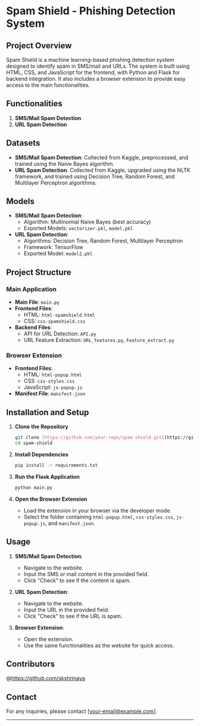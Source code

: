 # Spam Shield - Phishing Detection System

## Project Overview

Spam Shield is a machine learning-based phishing detection system designed to identify spam in SMS/mail and URLs. The system is built using HTML, CSS, and JavaScript for the frontend, with Python and Flask for backend integration. It also includes a browser extension to provide easy access to the main functionalities.

## Functionalities

1. **SMS/Mail Spam Detection**
2. **URL Spam Detection**

## Datasets

- **SMS/Mail Spam Detection**: Collected from Kaggle, preprocessed, and trained using the Naive Bayes algorithm.
- **URL Spam Detection**: Collected from Kaggle, upgraded using the NLTK framework, and trained using Decision Tree, Random Forest, and Multilayer Perceptron algorithms.

## Models

- **SMS/Mail Spam Detection**: 
  - Algorithm: Multinomial Naive Bayes (best accuracy)
  - Exported Models: `vectorizer.pkl`, `model.pkl`
- **URL Spam Detection**:
  - Algorithms: Decision Tree, Random Forest, Multilayer Perceptron
  - Framework: TensorFlow
  - Exported Model: `model2.pkl`

## Project Structure

### Main Application
- **Main File**: `main.py`
- **Frontend Files**:
  - HTML: `html-spamshield.html`
  - CSS: `css-spamshield.css`
- **Backend Files**:
  - API for URL Detection: `API.py`
  - URL Feature Extraction: `URL_features.py`, `Feature_extract.py`

### Browser Extension
- **Frontend Files**:
  - HTML: `html-popup.html`
  - CSS: `css-styles.css`
  - JavaScript: `js-popup.js`
- **Manifest File**: `manifest.json`

## Installation and Setup

1. **Clone the Repository**
   ```bash
   git clone [https://github.com/your-repo/spam-shield.git](https://github.com/Janani-m17/SPAM-SHIELD.git)
   cd spam-shield
   ```

2. **Install Dependencies**
   ```bash
   pip install -r requirements.txt
   ```

3. **Run the Flask Application**
   ```bash
   python main.py
   ```

4. **Open the Browser Extension**
   - Load the extension in your browser via the developer mode.
   - Select the folder containing `html-popup.html`, `css-styles.css`, `js-popup.js`, and `manifest.json`.

## Usage

1. **SMS/Mail Spam Detection**:
   - Navigate to the website.
   - Input the SMS or mail content in the provided field.
   - Click "Check" to see if the content is spam.

2. **URL Spam Detection**:
   - Navigate to the website.
   - Input the URL in the provided field.
   - Click "Check" to see if the URL is spam.

3. **Browser Extension**:
   - Open the extension.
   - Use the same functionalities as the website for quick access.

## Contributors

@https://github.com/skshrinaya

## Contact

For any inquiries, please contact [your-email@example.com].

---
